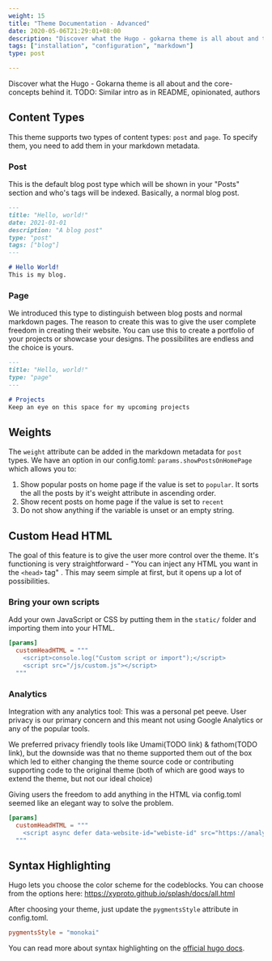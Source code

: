 ```yaml
---
weight: 15
title: "Theme Documentation - Advanced"
date: 2020-05-06T21:29:01+08:00
description: "Discover what the Hugo - gokarna theme is all about and the core-concepts behind it."
tags: ["installation", "configuration", "markdown"]
type: post

---
```


Discover what the Hugo - Gokarna theme is all about and the core-concepts behind it.
TODO: Similar intro as in README, opinionated, authors

## Content Types

This theme supports two types of content types: `post` and `page`. To specify them, you need to add them in your markdown metadata. 

### Post

This is the default blog post type which will be shown in your "Posts" section and who's tags will be indexed. Basically, a normal blog post.

```markdown
---
title: "Hello, world!"
date: 2021-01-01
description: "A blog post"
type: "post"
tags: ["blog"]
---

# Hello World!
This is my blog.
```

### Page

We introduced this type to distinguish between blog posts and normal markdown pages. The reason to create this was to give the user complete freedom in creating their website. You can use this to create a portfolio of your projects or showcase your designs. The possibilites are endless and the choice is yours.

```markdown
---
title: "Hello, world!"
type: "page"
---

# Projects
Keep an eye on this space for my upcoming projects
```

## Weights

The `weight` attribute can be added in the markdown metadata for `post` types. We have an option in our config.toml: `params.showPostsOnHomePage` which allows you to:

1. Show popular posts on home page if the value is set to `popular`. It sorts the all the posts by it's weight attribute in ascending order.
2. Show recent posts on home page if the value is set to `recent`
3. Do not show anything if the variable is unset or an empty string.

## Custom Head HTML

The goal of this feature is to give the user more control over the theme. It's functioning is very straightforward - "You can inject any HTML you want in the `<head>` tag" . This may seem simple at first, but it opens up a lot of possibilities.

### Bring your own scripts

Add your own JavaScript or CSS by putting them in the `static/` folder and importing them into your HTML.

```toml
[params]
  customHeadHTML = """
    <script>console.log("Custom script or import");</script>
    <script src="/js/custom.js"></script>
  """
```

### Analytics

Integration with any analytics tool: This was a personal pet peeve. User privacy is our primary concern and this meant not using Google Analytics or any of the popular tools.

We preferred privacy friendly tools like Umami(TODO link) & fathom(TODO link), but the downside was that no theme supported them out of the box which led to either changing the theme source code or contributing supporting code to the original theme (both of which are good ways to extend the theme, but not our ideal choice)

Giving users the freedom to add anything in the HTML via config.toml seemed like an elegant way to solve the problem.

```toml
[params]
  customHeadHTML = """
    <script async defer data-website-id="webiste-id" src="https://analytics.example.com/script.js"></script>
  """
```

## Syntax Highlighting

Hugo lets you choose the color scheme for the codeblocks. You can choose from the options here: https://xyproto.github.io/splash/docs/all.html

After choosing your theme, just update the `pygmentsStyle`  attribute in config.toml.

```toml
pygmentsStyle = "monokai"
```

You can read more about syntax highlighting on the [official hugo docs](TODO).





